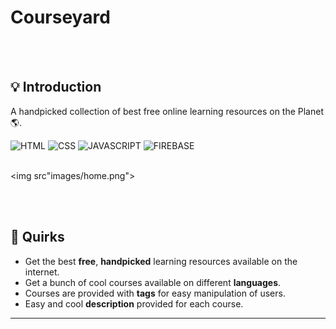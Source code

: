 
<h1>Courseyard</h1> <br><br>


## 💡 Introduction

A handpicked collection of best free online learning resources on the Planet 🌎.

 ![HTML](https://img.shields.io/badge/-HTML-important)  ![CSS](https://img.shields.io/badge/-CSS-blue) ![JAVASCRIPT](https://img.shields.io/badge/-JAVASCRIPT-yellow)  ![FIREBASE](https://img.shields.io/badge/-FIREBASE-yellow)
 <br><br>
 
<img src"images/home.png">

 <br><br>
## 🤩 Quirks 

- Get the best **free**, **handpicked** learning resources available on the internet.
- Get a bunch of cool courses available on different **languages**.
- Courses are provided with **tags** for easy manipulation of users.
- Easy and cool **description** provided for each course.
---

